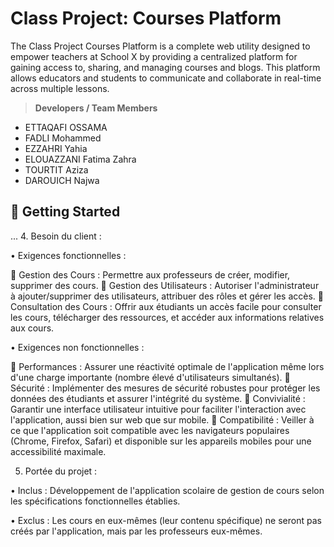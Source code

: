 # Class Project: Courses Platform

The Class Project Courses Platform is a complete web utility designed to empower teachers at School X by providing a centralized platform for gaining access to, sharing, and managing courses and blogs. This platform allows educators and students to communicate and collaborate in real-time across multiple lessons.

> **Developers / Team Members**
> 
- ETTAQAFI OSSAMA
- FADLI Mohammed
- EZZAHRI Yahia
- ELOUAZZANI Fatima Zahra
- TOURTIT Aziza
- DAROUICH Najwa

## 🚀 Getting Started

...
4. Besoin du client :

•	Exigences fonctionnelles :

	Gestion des Cours : Permettre aux professeurs de créer, modifier, supprimer des cours.
	Gestion des Utilisateurs : Autoriser l'administrateur à ajouter/supprimer des utilisateurs, attribuer des rôles et gérer les accès.
	Consultation des Cours : Offrir aux étudiants un accès facile pour consulter les cours, télécharger des ressources, et accéder aux informations relatives aux cours.

•	Exigences non fonctionnelles : 

	Performances : Assurer une réactivité optimale de l'application même lors d'une charge importante (nombre élevé d'utilisateurs simultanés).
	Sécurité : Implémenter des mesures de sécurité robustes pour protéger les données des étudiants et assurer l'intégrité du système.
	Convivialité : Garantir une interface utilisateur intuitive pour faciliter l'interaction avec l'application, aussi bien sur web que sur mobile.
	Compatibilité : Veiller à ce que l'application soit compatible avec les navigateurs populaires (Chrome, Firefox, Safari) et disponible sur les appareils mobiles pour une accessibilité maximale.


5. Portée du projet :

•	Inclus : Développement de l'application scolaire de gestion de cours selon les spécifications fonctionnelles établies.

•	Exclus : Les cours en eux-mêmes (leur contenu spécifique) ne seront pas créés par l'application, mais par les professeurs eux-mêmes.

